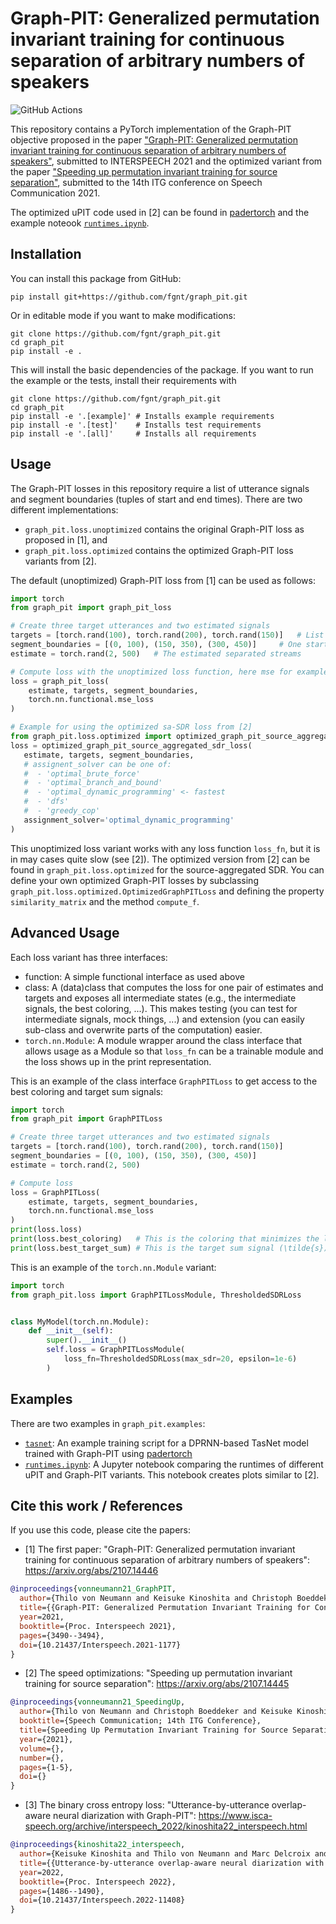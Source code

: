 # Graph-PIT: Generalized permutation invariant training for continuous separation of arbitrary numbers of speakers

![GitHub Actions](https://github.com/fgnt/graph_pit/actions/workflows/pytest.yml/badge.svg)

This repository contains a PyTorch implementation of the Graph-PIT objective proposed in the paper ["Graph-PIT:
Generalized permutation invariant training for continuous separation of arbitrary numbers of speakers"](https://arxiv.org/abs/2107.14446), submitted to
INTERSPEECH 2021 and the optimized variant from the paper ["Speeding up permutation invariant training for source separation"](https://arxiv.org/abs/2107.14445), submitted to the 14th ITG conference on Speech Communication 2021.

The optimized uPIT code used in [2] can be found in [padertorch](https://github.com/fgnt/padertorch) and the example noteook [`runtimes.ipynb`](graph_pit/examples/runtimes.ipynb).

## Installation

You can install this package from GitHub:

```shell
pip install git+https://github.com/fgnt/graph_pit.git
```

Or in editable mode if you want to make modifications:

```shell
git clone https://github.com/fgnt/graph_pit.git
cd graph_pit
pip install -e .
```

This will install the basic dependencies of the package. 
If you want to run the example or the tests, install their requirements with

```shell
git clone https://github.com/fgnt/graph_pit.git
cd graph_pit
pip install -e '.[example]' # Installs example requirements
pip install -e '.[test]'    # Installs test requirements
pip install -e '.[all]'     # Installs all requirements
```
## Usage

The Graph-PIT losses in this repository require a list of utterance signals and segment boundaries (tuples of start and end times).
There are two different implementations:

- `graph_pit.loss.unoptimized` contains the original Graph-PIT loss as proposed in [1], and
- `graph_pit.loss.optimized` contains the optimized Graph-PIT loss variants from [2].

The default (unoptimized) Graph-PIT loss from [1] can be used as follows:

```python
import torch
from graph_pit import graph_pit_loss

# Create three target utterances and two estimated signals
targets = [torch.rand(100), torch.rand(200), torch.rand(150)]   # List of target utterance signals
segment_boundaries = [(0, 100), (150, 350), (300, 450)]     # One start and end time for each utterance
estimate = torch.rand(2, 500)   # The estimated separated streams

# Compute loss with the unoptimized loss function, here mse for example
loss = graph_pit_loss(
    estimate, targets, segment_boundaries,
    torch.nn.functional.mse_loss
)

# Example for using the optimized sa-SDR loss from [2]
from graph_pit.loss.optimized import optimized_graph_pit_source_aggregated_sdr_loss
loss = optimized_graph_pit_source_aggregated_sdr_loss(
   estimate, targets, segment_boundaries,
   # assignent_solver can be one of:
   #  - 'optimal_brute_force'
   #  - 'optimal_branch_and_bound'
   #  - 'optimal_dynamic_programming' <- fastest
   #  - 'dfs'
   #  - 'greedy_cop' 
   assignment_solver='optimal_dynamic_programming'
)
```

This unoptimized loss variant works with any loss function `loss_fn`, but it is in may cases quite slow (see [2]).
The optimized version from [2] can be found in `graph_pit.loss.optimized` for the source-aggregated SDR.
You can define your own optimized Graph-PIT losses by subclassing 
`graph_pit.loss.optimized.OptimizedGraphPITLoss` and defining the property 
`similarity_matrix` and the method `compute_f`.

## Advanced Usage

Each loss variant has three interfaces:
 - function: A simple functional interface as used above
 - class: A (data)class that computes the loss for one pair of estimates and 
   targets and exposes all intermediate states (e.g., the intermediate signals,
   the best coloring, ...). This makes testing (you can test for intermediate 
   signals, mock things, ...) and extension (you can easily sub-class and 
   overwrite parts of the computation) easier.
 - `torch.nn.Module`: A module wrapper around the class interface that allows 
   usage as a Module so that `loss_fn` can be a trainable module and the loss
   shows up in the print representation.

This is an example of the class interface `GraphPITLoss` to get access to the 
best coloring and target sum signals:

```python
import torch
from graph_pit import GraphPITLoss

# Create three target utterances and two estimated signals
targets = [torch.rand(100), torch.rand(200), torch.rand(150)]
segment_boundaries = [(0, 100), (150, 350), (300, 450)]
estimate = torch.rand(2, 500)

# Compute loss
loss = GraphPITLoss(
    estimate, targets, segment_boundaries,
    torch.nn.functional.mse_loss
)
print(loss.loss)
print(loss.best_coloring)   # This is the coloring that minimizes the loss
print(loss.best_target_sum) # This is the target sum signal (\tilde{s})
```

This is an example of the `torch.nn.Module` variant:

```python
import torch
from graph_pit.loss import GraphPITLossModule, ThresholdedSDRLoss


class MyModel(torch.nn.Module):
    def __init__(self):
        super().__init__()
        self.loss = GraphPITLossModule(
            loss_fn=ThresholdedSDRLoss(max_sdr=20, epsilon=1e-6)
        )
```

## Examples

There are two examples in `graph_pit.examples`:
 - [`tasnet`](graph_pit/examples/tasnet): An example training script for a DPRNN-based TasNet model trained with Graph-PIT using [padertorch](https://github.com/fgnt/padertorch)
 - [`runtimes.ipynb`](graph_pit/examples/runtimes.ipynb): A Jupyter notebook comparing the runtimes of different uPIT and Graph-PIT variants. This notebook creates plots similar to [2].

## Cite this work / References

If you use this code, please cite the papers:

- [1] The first paper: "Graph-PIT: Generalized permutation invariant training for continuous separation of arbitrary numbers of speakers": https://arxiv.org/abs/2107.14446
```bibtex
@inproceedings{vonneumann21_GraphPIT,
  author={Thilo von Neumann and Keisuke Kinoshita and Christoph Boeddeker and Marc Delcroix and Reinhold Haeb-Umbach},
  title={{Graph-PIT: Generalized Permutation Invariant Training for Continuous Separation of Arbitrary Numbers of Speakers}},
  year=2021,
  booktitle={Proc. Interspeech 2021},
  pages={3490--3494},
  doi={10.21437/Interspeech.2021-1177}
}
```

- [2] The speed optimizations: "Speeding up permutation invariant training for source separation": https://arxiv.org/abs/2107.14445
```bibtex
@inproceedings{vonneumann21_SpeedingUp,
  author={Thilo von Neumann and Christoph Boeddeker and Keisuke Kinoshita and Marc Delcroix and Reinhold Haeb-Umbach},
  booktitle={Speech Communication; 14th ITG Conference}, 
  title={Speeding Up Permutation Invariant Training for Source Separation}, 
  year={2021},
  volume={},
  number={},
  pages={1-5},
  doi={}
}
```

- [3] The binary cross entropy loss: "Utterance-by-utterance overlap-aware neural diarization with Graph-PIT": https://www.isca-speech.org/archive/interspeech_2022/kinoshita22_interspeech.html
```bibtex
@inproceedings{kinoshita22_interspeech,
  author={Keisuke Kinoshita and Thilo von Neumann and Marc Delcroix and Christoph Boeddeker and Reinhold Haeb-Umbach},
  title={{Utterance-by-utterance overlap-aware neural diarization with Graph-PIT}},
  year=2022,
  booktitle={Proc. Interspeech 2022},
  pages={1486--1490},
  doi={10.21437/Interspeech.2022-11408}
}
```
